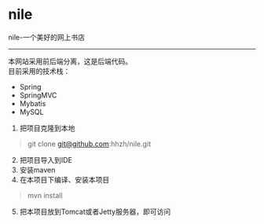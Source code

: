 # nile
nile-一个美好的网上书店
_____
本网站采用前后端分离，这是后端代码。  
目前采用的技术栈：
* Spring
* SpringMVC
* Mybatis
* MySQL








1. 把项目克隆到本地
> git clone git@github.com:hhzh/nile.git
2. 把项目导入到IDE
3. 安装maven
4. 在本项目下编译、安装本项目
> mvn install
5. 把本项目放到Tomcat或者Jetty服务器，即可访问
